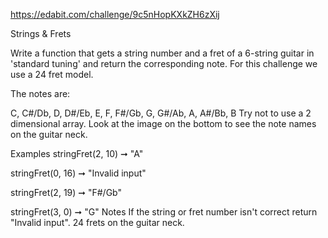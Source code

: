https://edabit.com/challenge/9c5nHopKXkZH6zXij

Strings & Frets

Write a function that gets a string number and a fret of a 6-string guitar in 'standard tuning' and return the corresponding note. For this challenge we use a 24 fret model.

The notes are:

C, C#/Db, D, D#/Eb, E, F, F#/Gb, G, G#/Ab, A, A#/Bb, B
Try not to use a 2 dimensional array. Look at the image on the bottom to see the note names on the guitar neck.

Examples
stringFret(2, 10) ➞ "A"

stringFret(0, 16) ➞ "Invalid input"

stringFret(2, 19) ➞ "F#/Gb"

stringFret(3, 0) ➞ "G"
Notes
If the string or fret number isn't correct return "Invalid input".
24 frets on the guitar neck.